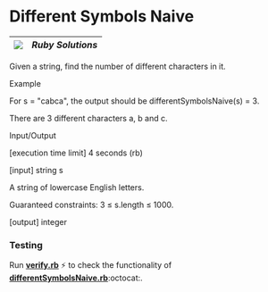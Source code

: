 # Different Symbols Naive
| ![](https://app.codesignal.com/user-icons/languages/rb.svg) | ***Ruby Solutions*** |
|---|---|

Given a string, find the number of different characters in it.

Example

For s = "cabca", the output should be
differentSymbolsNaive(s) = 3.

There are 3 different characters a, b and c.

Input/Output

[execution time limit] 4 seconds (rb)

[input] string s

A string of lowercase English letters.

Guaranteed constraints:
3 ≤ s.length ≤ 1000.

[output] integer


### Testing

Run [**verify.rb**](./verify.rb) :zap: to check the functionality of [**differentSymbolsNaive.rb**](./differentSymbolsNaive.rb):octocat:.